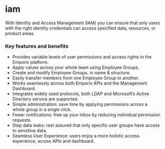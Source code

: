 # iam

With Identity and Access Management (IAM) you can ensure that only users with the right identity credentials can access specified data, resources, or product areas.

### Key features and benefits
* Provides variable levels of user permissions and access rights in the Emporix platform.
* Apply values across your whole team using Employee Groups.
* Create and modify Employee Groups, in name & structure.
* Easily transfer members from one Employee Group to another.
* Works seamlessly across both Emporix APIs and the Management Dashboard.
* Integrates widely used protocols, both LDAP and Microsoft’s Active Directory service are supported.
* Simple administration: save time by applying permissions across a whole group in a single click.
* Fewer notifications: free up your inbox by reducing individual permission requests.
* Stop data leaks: rest assured that only specific user groups have access to sensitive data.
* Seamless User Experience: users enjoy a more holistic access experience, across APIs and dashboard.
